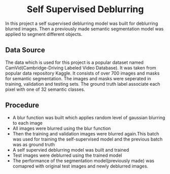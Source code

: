 <h1 align='center'>Self Supervised Deblurring</h1>
In this project a self supervised deblurring model was built for deblurring blurred images. Then a previously made semantic segmentation model was applied to segment different objects.

## Data Source
The data which is used for this project is a popular dataset named CamVid(Cambridge-Driving Labeled Video Database). It was taken from popular data repository Kaggle. It consists of over 700 images and masks for semantic segmentation. 
The images and masks were seperated in training, validation and testing sets. The ground truth label associate each pixel with one of 32 semantic classes.

## Procedure
- A blur function was built which applies random level of gaussian blurring to each image 
- All images were blurred using the blur function
- Then the training and validation images were blurred again.This batch was used for training the self-supervised model and the previous batch was as ground truth 
- A self supervied deblurring model was built and trained
- Test images were deblurred using the trained model
- The performance of the segmentation model(previously made) was comapred with original test images and newly deblurred images.
